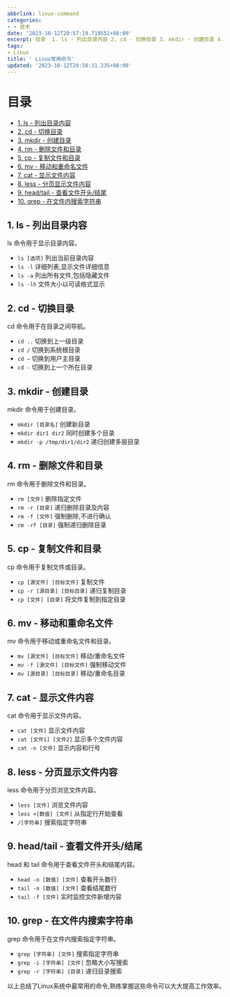 ```yaml
---
abbrlink: linux-command
categories:
- - 技术
date: '2023-10-12T20:57:19.719551+08:00'
excerpt: 目录  1. ls - 列出目录内容 2. cd - 切换目录 3. mkdir - 创建目录 4. rm - 删除文件和目录 5. cp - 复制文件和目录 6. mv - 移动和重命名文件 7. cat - 显示文件内容 8. less - 分页显示文件内容 9. head/tail - 查看文件开头/结尾 10. grep - 在文件内搜索字符串  1. ls - 列出目录内容 ls 命令用...
tags:
- Linux
title: ' Linux常用命令'
updated: '2023-10-12T20:58:31.235+08:00'
---
```

# 目录

- [1. ls - 列出目录内容](#1-ls---列出目录内容)
- [2. cd - 切换目录](#2-cd---切换目录)
- [3. mkdir - 创建目录](#3-mkdir---创建目录)
- [4. rm - 删除文件和目录](#4-rm---删除文件和目录)
- [5. cp - 复制文件和目录](#5-cp---复制文件和目录)
- [6. mv - 移动和重命名文件](#6-mv---移动和重命名文件)
- [7. cat - 显示文件内容](#7-cat---显示文件内容)
- [8. less - 分页显示文件内容](#8-less---分页显示文件内容)
- [9. head/tail - 查看文件开头/结尾](#9-headtail---查看文件开头结尾)
- [10. grep - 在文件内搜索字符串](#10-grep---在文件内搜索字符串)

## 1. ls - 列出目录内容

ls 命令用于显示目录内容。

- `ls [选项]` 列出当前目录内容
- `ls -l` 详细列表,显示文件详细信息
- `ls -a` 列出所有文件,包括隐藏文件
- `ls -lh` 文件大小以可读格式显示

## 2. cd - 切换目录

cd 命令用于在目录之间导航。

- `cd ..` 切换到上一级目录
- `cd /` 切换到系统根目录
- `cd ~` 切换到用户主目录
- `cd -` 切换到上一个所在目录

## 3. mkdir - 创建目录

mkdir 命令用于创建目录。

- `mkdir [目录名]` 创建新目录
- `mkdir dir1 dir2` 同时创建多个目录
- `mkdir -p /tmp/dir1/dir2` 递归创建多层目录

## 4. rm - 删除文件和目录

rm 命令用于删除文件和目录。

- `rm [文件]` 删除指定文件
- `rm -r [目录]` 递归删除目录及内容
- `rm -f [文件]` 强制删除,不进行确认
- `rm -rf [目录]` 强制递归删除目录

## 5. cp - 复制文件和目录

cp 命令用于复制文件或目录。

- `cp [源文件] [目标文件]` 复制文件
- `cp -r [源目录] [目标目录]` 递归复制目录
- `cp [文件] [目录]` 将文件复制到指定目录

## 6. mv - 移动和重命名文件

mv 命令用于移动或重命名文件和目录。

- `mv [源文件] [目标文件]` 移动/重命名文件
- `mv -f [源文件] [目标文件]` 强制移动文件
- `mv [源目录] [目标目录]` 移动/重命名目录

## 7. cat - 显示文件内容

cat 命令用于显示文件内容。

- `cat [文件]` 显示文件内容
- `cat [文件1] [文件2]` 显示多个文件内容
- `cat -n [文件]` 显示内容和行号

## 8. less - 分页显示文件内容

less 命令用于分页浏览文件内容。

- `less [文件]` 浏览文件内容
- `less +[数值] [文件]` 从指定行开始查看
- `/[字符串]` 搜索指定字符串

## 9. head/tail - 查看文件开头/结尾

head 和 tail 命令用于查看文件开头和结尾内容。

- `head -n [数值] [文件]` 查看开头数行
- `tail -n [数值] [文件]` 查看结尾数行
- `tail -f [文件]` 实时监控文件新增内容

## 10. grep - 在文件内搜索字符串

grep 命令用于在文件内搜索指定字符串。

- `grep [字符串] [文件]` 搜索指定字符串
- `grep -i [字符串] [文件]` 忽略大小写搜索
- `grep -r [字符串] [目录]` 递归目录搜索

以上总结了Linux系统中最常用的命令,熟练掌握这些命令可以大大提高工作效率。

